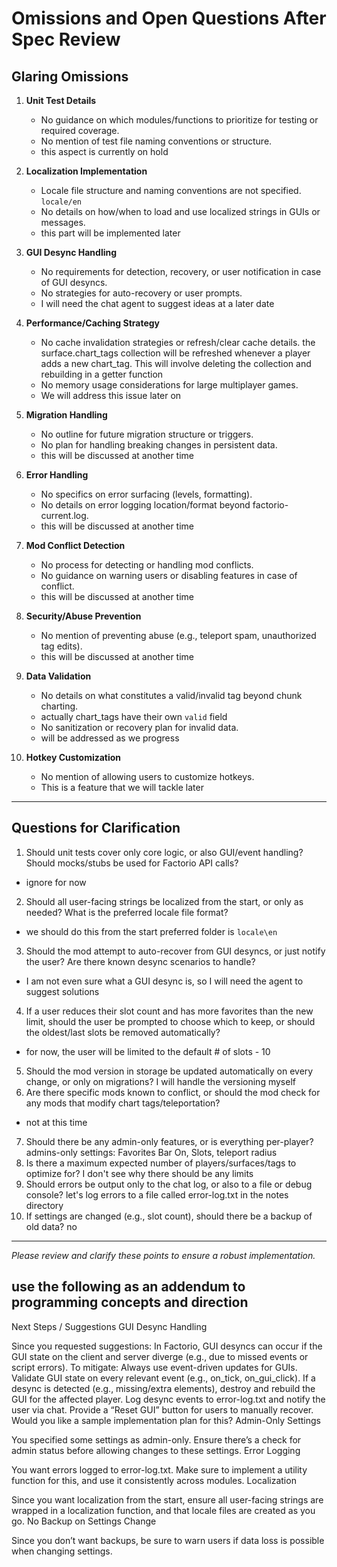 # Omissions and Open Questions After Spec Review

## Glaring Omissions

1. **Unit Test Details**
   - No guidance on which modules/functions to prioritize for testing or required coverage.
   - No mention of test file naming conventions or structure.
   - this aspect is currently on hold

2. **Localization Implementation**
   - Locale file structure and naming conventions are not specified.
   `locale/en`
   - No details on how/when to load and use localized strings in GUIs or messages.
   - this part will be implemented later

3. **GUI Desync Handling**
   - No requirements for detection, recovery, or user notification in case of GUI desyncs.
   - No strategies for auto-recovery or user prompts.
   - I will need the chat agent to suggest ideas at a later date

4. **Performance/Caching Strategy**
   - No cache invalidation strategies or refresh/clear cache details.
   the surface.chart_tags collection will be refreshed whenever a player adds a new chart_tag. This will involve deleting the collection and rebuilding in a getter function
   - No memory usage considerations for large multiplayer games.
   - We will address this issue later on

5. **Migration Handling**
   - No outline for future migration structure or triggers.
   - No plan for handling breaking changes in persistent data.
   - this will be discussed at another time

6. **Error Handling**
   - No specifics on error surfacing (levels, formatting).
   - No details on error logging location/format beyond factorio-current.log.
   - this will be discussed at another time

7. **Mod Conflict Detection**
   - No process for detecting or handling mod conflicts.
   - No guidance on warning users or disabling features in case of conflict.
   - this will be discussed at another time

8. **Security/Abuse Prevention**
   - No mention of preventing abuse (e.g., teleport spam, unauthorized tag edits).
   - this will be discussed at another time

9. **Data Validation**
   - No details on what constitutes a valid/invalid tag beyond chunk charting.
   - actually chart_tags have their own `valid` field
   - No sanitization or recovery plan for invalid data.
   - will be addressed as we progress

10. **Hotkey Customization**
    - No mention of allowing users to customize hotkeys.
    - This is a feature that we will tackle later

---

## Questions for Clarification

1. Should unit tests cover only core logic, or also GUI/event handling? Should mocks/stubs be used for Factorio API calls?
- ignore for now
2. Should all user-facing strings be localized from the start, or only as needed? What is the preferred locale file format?
- we should do this from the start
preferred folder is `locale\en`
3. Should the mod attempt to auto-recover from GUI desyncs, or just notify the user? Are there known desync scenarios to handle?
- I am not even sure what a GUI desync is, so I will need the agent to suggest solutions
4. If a user reduces their slot count and has more favorites than the new limit, should the user be prompted to choose which to keep, or should the oldest/last slots be removed automatically?
- for now, the user will be limited to the default # of slots - 10
5. Should the mod version in storage be updated automatically on every change, or only on migrations?
I will handle the versioning myself
6. Are there specific mods known to conflict, or should the mod check for any mods that modify chart tags/teleportation?
- not at this time
7. Should there be any admin-only features, or is everything per-player?
admins-only settings: Favorites Bar On, Slots, teleport radius 
8. Is there a maximum expected number of players/surfaces/tags to optimize for?
I don't see why there should be any limits
9. Should errors be output only to the chat log, or also to a file or debug console?
let's log errors to a file called error-log.txt in the notes directory
10. If settings are changed (e.g., slot count), should there be a backup of old data?
no

---

*Please review and clarify these points to ensure a robust implementation.*

## use the following as an addendum to programming concepts and direction
Next Steps / Suggestions
GUI Desync Handling

Since you requested suggestions: In Factorio, GUI desyncs can occur if the GUI state on the client and server diverge (e.g., due to missed events or script errors). To mitigate:
Always use event-driven updates for GUIs.
Validate GUI state on every relevant event (e.g., on_tick, on_gui_click).
If a desync is detected (e.g., missing/extra elements), destroy and rebuild the GUI for the affected player.
Log desync events to error-log.txt and notify the user via chat.
Provide a “Reset GUI” button for users to manually recover.
Would you like a sample implementation plan for this?
Admin-Only Settings

You specified some settings as admin-only. Ensure there’s a check for admin status before allowing changes to these settings.
Error Logging

You want errors logged to error-log.txt. Make sure to implement a utility function for this, and use it consistently across modules.
Localization

Since you want localization from the start, ensure all user-facing strings are wrapped in a localization function, and that locale files are created as you go.
No Backup on Settings Change

Since you don’t want backups, be sure to warn users if data loss is possible when changing settings.
